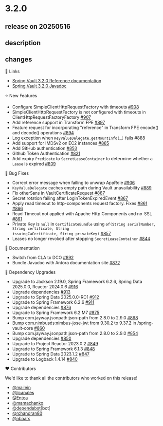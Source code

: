 # 3.2.0

## release on 20250516
## description
## changes
📗 Links

* <a href="https://docs.spring.io/spring-vault/reference" rel="nofollow">Spring Vault 3.2.0 Reference documentation</a>
* <a href="https://docs.spring.io/spring-vault/docs/3.2.0/api" rel="nofollow">Spring Vault 3.2.0 Javadoc</a>

⭐ New Features

* Configure SimpleClientHttpRequestFactory with timeouts <a href="https://github.com/spring-projects/spring-vault/pull/908" data-hovercard-type="pull_request" data-hovercard-url="/spring-projects/spring-vault/pull/908/hovercard">#908</a>
* SimpleClientHttpRequestFactory is not configured with timeouts in ClientHttpRequestFactoryFactory <a href="https://github.com/spring-projects/spring-vault/issues/907" data-hovercard-type="issue" data-hovercard-url="/spring-projects/spring-vault/issues/907/hovercard">#907</a>
* Add reference support in Transform FPE <a href="https://github.com/spring-projects/spring-vault/pull/897" data-hovercard-type="pull_request" data-hovercard-url="/spring-projects/spring-vault/pull/897/hovercard">#897</a>
* Feature request for incorporating "reference" in Transform FPE encode() and decode() operations <a href="https://github.com/spring-projects/spring-vault/issues/894" data-hovercard-type="issue" data-hovercard-url="/spring-projects/spring-vault/issues/894/hovercard">#894</a>
* Log exception when <code>KeyValueDelegate.getMountInfo(…)</code> fails <a href="https://github.com/spring-projects/spring-vault/issues/888" data-hovercard-type="issue" data-hovercard-url="/spring-projects/spring-vault/issues/888/hovercard">#888</a>
* Add support for IMDSv2 on EC2 instances <a href="https://github.com/spring-projects/spring-vault/issues/865" data-hovercard-type="issue" data-hovercard-url="/spring-projects/spring-vault/issues/865/hovercard">#865</a>
* Add GitHub authentication <a href="https://github.com/spring-projects/spring-vault/pull/853" data-hovercard-type="pull_request" data-hovercard-url="/spring-projects/spring-vault/pull/853/hovercard">#853</a>
* Github Token Authentication <a href="https://github.com/spring-projects/spring-vault/issues/821" data-hovercard-type="issue" data-hovercard-url="/spring-projects/spring-vault/issues/821/hovercard">#821</a>
* Add expiry <code>Predicate</code> to <code>SecretLeaseContainer</code> to determine whether a <code>Lease</code> is expired <a href="https://github.com/spring-projects/spring-vault/issues/809" data-hovercard-type="issue" data-hovercard-url="/spring-projects/spring-vault/issues/809/hovercard">#809</a>

🐞 Bug Fixes

* Correct error message when failing to unwrap AppRole <a href="https://github.com/spring-projects/spring-vault/pull/906" data-hovercard-type="pull_request" data-hovercard-url="/spring-projects/spring-vault/pull/906/hovercard">#906</a>
* <code>KeyValueDelegate</code> caches empty path during Vault unavailability <a href="https://github.com/spring-projects/spring-vault/issues/889" data-hovercard-type="issue" data-hovercard-url="/spring-projects/spring-vault/issues/889/hovercard">#889</a>
* Fix otherSans in VaultCertificateRequest <a href="https://github.com/spring-projects/spring-vault/pull/887" data-hovercard-type="pull_request" data-hovercard-url="/spring-projects/spring-vault/pull/887/hovercard">#887</a>
* Secret rotation failing after LoginTokenExpiredEvent <a href="https://github.com/spring-projects/spring-vault/issues/867" data-hovercard-type="issue" data-hovercard-url="/spring-projects/spring-vault/issues/867/hovercard">#867</a>
* Apply read timeout to http-components request factory. Fixes <a class="issue-link js-issue-link" data-error-text="Failed to load title" data-id="2196168584" data-permission-text="Title is private" data-url="https://github.com/spring-projects/spring-vault/issues/861" data-hovercard-type="issue" data-hovercard-url="/spring-projects/spring-vault/issues/861/hovercard" href="https://github.com/spring-projects/spring-vault/issues/861">#861</a> <a href="https://github.com/spring-projects/spring-vault/pull/866" data-hovercard-type="pull_request" data-hovercard-url="/spring-projects/spring-vault/pull/866/hovercard">#866</a>
* Read-Timeout not applied with Apache Http Components and no-SSL <a href="https://github.com/spring-projects/spring-vault/issues/861" data-hovercard-type="issue" data-hovercard-url="/spring-projects/spring-vault/issues/861/hovercard">#861</a>
* Private Key is <code>null</code> in <code>CertificateBundle</code> using <code>of(String serialNumber, String certificate, String issuingCaCertificate, String privateKey)</code> <a href="https://github.com/spring-projects/spring-vault/issues/857" data-hovercard-type="issue" data-hovercard-url="/spring-projects/spring-vault/issues/857/hovercard">#857</a>
* Leases no longer revoked after stopping <code>SecretLeaseContainer</code> <a href="https://github.com/spring-projects/spring-vault/issues/844" data-hovercard-type="issue" data-hovercard-url="/spring-projects/spring-vault/issues/844/hovercard">#844</a>

📔 Documentation

* Switch from CLA to DCO <a href="https://github.com/spring-projects/spring-vault/issues/892" data-hovercard-type="issue" data-hovercard-url="/spring-projects/spring-vault/issues/892/hovercard">#892</a>
* Bundle Javadoc with Antora documentation site <a href="https://github.com/spring-projects/spring-vault/issues/872" data-hovercard-type="issue" data-hovercard-url="/spring-projects/spring-vault/issues/872/hovercard">#872</a>

🔨 Dependency Upgrades

* Upgrade to Jackson 2.19.0, Spring Framework 6.2.6, Spring Data 2025.0.0, Reactor 2024.0.6 <a href="https://github.com/spring-projects/spring-vault/issues/916" data-hovercard-type="issue" data-hovercard-url="/spring-projects/spring-vault/issues/916/hovercard">#916</a>
* Upgrade dependencies <a href="https://github.com/spring-projects/spring-vault/issues/913" data-hovercard-type="issue" data-hovercard-url="/spring-projects/spring-vault/issues/913/hovercard">#913</a>
* Upgrade to Spring Data 2025.0.0-RC1 <a href="https://github.com/spring-projects/spring-vault/issues/912" data-hovercard-type="issue" data-hovercard-url="/spring-projects/spring-vault/issues/912/hovercard">#912</a>
* Upgrade to Spring Framework 6.2.6 <a href="https://github.com/spring-projects/spring-vault/issues/911" data-hovercard-type="issue" data-hovercard-url="/spring-projects/spring-vault/issues/911/hovercard">#911</a>
* Upgrade dependencies <a href="https://github.com/spring-projects/spring-vault/issues/876" data-hovercard-type="issue" data-hovercard-url="/spring-projects/spring-vault/issues/876/hovercard">#876</a>
* Upgrade to Spring Framework 6.2 M7 <a href="https://github.com/spring-projects/spring-vault/issues/875" data-hovercard-type="issue" data-hovercard-url="/spring-projects/spring-vault/issues/875/hovercard">#875</a>
* Bump com.jayway.jsonpath:json-path from 2.8.0 to 2.9.0 <a href="https://github.com/spring-projects/spring-vault/pull/868" data-hovercard-type="pull_request" data-hovercard-url="/spring-projects/spring-vault/pull/868/hovercard">#868</a>
* Bump com.nimbusds:nimbus-jose-jwt from 9.30.2 to 9.37.2 in /spring-vault-core <a href="https://github.com/spring-projects/spring-vault/pull/860" data-hovercard-type="pull_request" data-hovercard-url="/spring-projects/spring-vault/pull/860/hovercard">#860</a>
* Bump com.jayway.jsonpath:json-path from 2.8.0 to 2.9.0 <a href="https://github.com/spring-projects/spring-vault/pull/854" data-hovercard-type="pull_request" data-hovercard-url="/spring-projects/spring-vault/pull/854/hovercard">#854</a>
* Upgrade dependencies <a href="https://github.com/spring-projects/spring-vault/issues/850" data-hovercard-type="issue" data-hovercard-url="/spring-projects/spring-vault/issues/850/hovercard">#850</a>
* Upgrade to Project Reactor 2023.0.2 <a href="https://github.com/spring-projects/spring-vault/issues/849" data-hovercard-type="issue" data-hovercard-url="/spring-projects/spring-vault/issues/849/hovercard">#849</a>
* Upgrade to Spring Framework 6.1.3 <a href="https://github.com/spring-projects/spring-vault/issues/848" data-hovercard-type="issue" data-hovercard-url="/spring-projects/spring-vault/issues/848/hovercard">#848</a>
* Upgrade to Spring Data 2023.1.2 <a href="https://github.com/spring-projects/spring-vault/issues/847" data-hovercard-type="issue" data-hovercard-url="/spring-projects/spring-vault/issues/847/hovercard">#847</a>
* Upgrade to Logback 1.4.14 <a href="https://github.com/spring-projects/spring-vault/pull/840" data-hovercard-type="pull_request" data-hovercard-url="/spring-projects/spring-vault/pull/840/hovercard">#840</a>

❤️ Contributors

We'd like to thank all the contributors who worked on this release!

* <a class="user-mention notranslate" data-hovercard-type="user" data-hovercard-url="/users/mailein/hovercard" data-octo-click="hovercard-link-click" data-octo-dimensions="link_type:self" href="https://github.com/mailein">@mailein</a>
* <a class="user-mention notranslate" data-hovercard-type="user" data-hovercard-url="/users/ljcanales/hovercard" data-octo-click="hovercard-link-click" data-octo-dimensions="link_type:self" href="https://github.com/ljcanales">@ljcanales</a>
* <a class="user-mention notranslate" data-hovercard-type="user" data-hovercard-url="/users/Entea/hovercard" data-octo-click="hovercard-link-click" data-octo-dimensions="link_type:self" href="https://github.com/Entea">@Entea</a>
* <a class="user-mention notranslate" data-hovercard-type="user" data-hovercard-url="/users/mamachanko/hovercard" data-octo-click="hovercard-link-click" data-octo-dimensions="link_type:self" href="https://github.com/mamachanko">@mamachanko</a>
* <a class="user-mention notranslate" data-hovercard-type="organization" data-hovercard-url="/orgs/dependabot/hovercard" data-octo-click="hovercard-link-click" data-octo-dimensions="link_type:self" href="https://github.com/dependabot">@dependabot</a>[bot]
* <a class="user-mention notranslate" data-hovercard-type="user" data-hovercard-url="/users/rchandran80/hovercard" data-octo-click="hovercard-link-click" data-octo-dimensions="link_type:self" href="https://github.com/rchandran80">@rchandran80</a>
* <a class="user-mention notranslate" data-hovercard-type="user" data-hovercard-url="/users/nbaars/hovercard" data-octo-click="hovercard-link-click" data-octo-dimensions="link_type:self" href="https://github.com/nbaars">@nbaars</a>

